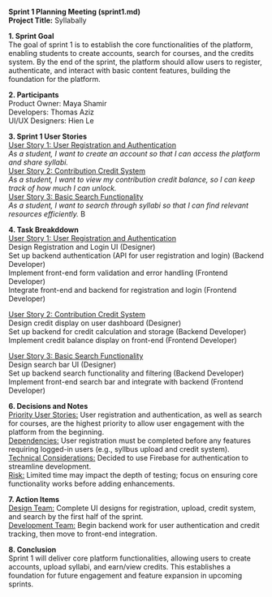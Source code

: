 **Sprint 1 Planning Meeting (sprint1.md)** <br>
**Project Title:** Syllabally

**1.  Sprint Goal** <br>
The goal of sprint 1 is to establish the core functionalities of the platform, enabling students to create accounts, search for courses, and the credits system. By the end of the sprint, the platform should allow users to register, authenticate, and interact with basic content features, building the foundation for the platform.

**2. Participants** <br>
Product Owner: Maya Shamir <br>
Developers: Thomas Aziz <br>
UI/UX Designers: Hien Le 

**3. Sprint 1 User Stories** <br>
<ins>User Story 1: User Registration and Authentication</ins> <br>
*As a student, I want to create an account so that I can access the platform and share syllabi.* <br>
<ins>User Story 2: Contribution Credit System</ins> <br>
*As a student, I want to view my contribution credit balance, so I can keep track of how much I can unlock.* <br>
<ins>User Story 3: Basic Search Functionality</ins> <br>
*As a student, I want to search through syllabi so that I can find relevant resources efficiently.* B

**4. Task Breakddown** <br>
<ins>User Story 1: User Registration and Authentication</ins> <br>
Design Registration and Login UI  (Designer) <br>
Set up backend authentication (API for user registration and login) (Backend Developer) <br>
Implement front-end form validation and error handling  (Frontend Developer) <br>
Integrate front-end and backend for registration and login (Frontend Developer) <br>

<ins>User Story 2: Contribution Credit System</ins> <br>
Design credit display on user dashboard (Designer) <br>
Set up backend for credit calculation and storage (Backend Developer) <br>
Implement credit balance display on front-end (Frontend Developer) <br>

<ins>User Story 3: Basic Search Functionality</ins> <br>
Design search bar UI (Designer) <br>
Set up backend search functionality and filtering (Backend Developer) <br>
Implement front-end search bar and integrate with backend (Frontend Developer) <br>

**6. Decisions and Notes** <br>
<ins>Priority User Stories:</ins> User registration and authentication, as well as search for courses, are the highest priority to allow user engagement with the platform from the beginning. <br>
<ins>Dependencies:</ins> User registration must be completed before any features requiring logged-in users (e.g., syllbus upload and credit system). <br>
<ins>Technical Considerations:</ins> Decided to use Firebase for authentication to streamline development. <br>
<ins>Risk:</ins> Limited time may impact the depth of testing; focus on ensuring core functionality works before adding enhancements. <br>

**7. Action Items** <br>
<ins>Design Team:</ins> Complete UI designs for registration, upload, credit system, and search by the first half of the sprint. <br>
<ins>Development Team:</ins> Begin backend work for user authentication and credit tracking, then move to front-end integration. <br>

**8. Conclusion** <br>
Sprint 1 will deliver core platform functionalities, allowing users to create accounts, upload syllabi, and earn/view credits. This establishes a foundation for future engagement and feature expansion in upcoming sprints.

